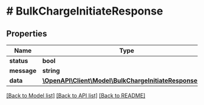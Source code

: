 # # BulkChargeInitiateResponse

## Properties

Name | Type | Description | Notes
------------ | ------------- | ------------- | -------------
**status** | **bool** |  |
**message** | **string** |  |
**data** | [**\OpenAPI\Client\Model\BulkChargeInitiateResponseData**](BulkChargeInitiateResponseData.md) |  |

[[Back to Model list]](../../README.md#models) [[Back to API list]](../../README.md#endpoints) [[Back to README]](../../README.md)
